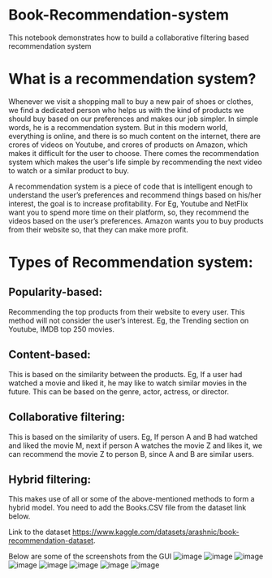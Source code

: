 # Book-Recommendation-system
This notebook demonstrates how to build a collaborative filtering based recommendation system 

# What is a recommendation system?
Whenever we visit a shopping mall to buy a new pair of shoes or clothes, we find a dedicated person who helps us with the kind of products we should buy based on our preferences and makes our job simpler. In simple words, he is a recommendation system. But in this modern world, everything is online, and there is so much content on the internet, there are crores of videos on Youtube, and crores of products on Amazon, which makes it difficult for the user to choose. There comes the recommendation system which makes the user's life simple by recommending the next video to watch or a similar product to buy.

A recommendation system is a piece of code that is intelligent enough to understand the user’s preferences and recommend things based on his/her interest, the goal is to increase profitability. For Eg, Youtube and NetFlix want you to spend more time on their platform, so, they recommend the videos based on the user’s preferences. Amazon wants you to buy products from their website so, that they can make more profit.

# Types of Recommendation system:
## Popularity-based:
Recommending the top products from their website to every user. This method will not consider the user’s interest. Eg, the Trending section on Youtube, IMDB top 250 movies.

## Content-based:
This is based on the similarity between the products. Eg, If a user had watched a movie and liked it, he may like to watch similar movies in the future. This can be based on the genre, actor, actress, or director.

## Collaborative filtering:
This is based on the similarity of users. Eg, If person A and B had watched and liked the movie M, next if person A watches the movie Z and likes it, we can recommend the movie Z to person B, since A and B are similar users.

## Hybrid filtering:
This makes use of all or some of the above-mentioned methods to form a hybrid model. You need to add the Books.CSV file from the dataset link below.

Link to the dataset https://www.kaggle.com/datasets/arashnic/book-recommendation-dataset. 

Below are some of the screenshots from the GUI
![image](https://user-images.githubusercontent.com/94861619/185192233-bf5697e7-18c6-4a48-8513-8ec008a05fc9.png)
![image](https://user-images.githubusercontent.com/94861619/185192354-eb5cceea-fd61-4ef4-bb27-cb0c7924488d.png)
![image](https://user-images.githubusercontent.com/94861619/185192485-8c0725b5-a6bf-4375-b4a3-4fd97bc3aa5e.png)
![image](https://user-images.githubusercontent.com/94861619/185192580-08c59b83-dad9-42ae-8d7f-651026671c31.png)
![image](https://user-images.githubusercontent.com/94861619/185193057-0ce0af03-f29d-4dc3-957d-d6d78d8e7804.png)
![image](https://user-images.githubusercontent.com/94861619/185193122-9eb75cba-8bc0-461c-bd07-b06c64fce28f.png)
![image](https://user-images.githubusercontent.com/94861619/185193220-92639711-2af8-4517-a8a9-10535fd2a234.png)
![image](https://user-images.githubusercontent.com/94861619/185193295-124ff4f3-c24b-4124-977d-6d44eb3edccc.png)
